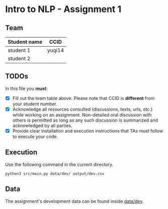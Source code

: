 # Intro to NLP - Assignment 1

## Team
|Student name| CCID |
|------------|------|
|student 1   |  yuqi14   |
|student 2   |      |

## TODOs

In this file you **must**:
- [x] Fill out the team table above. Please note that CCID is **different** from your student number.
- [x] Acknowledge all resources consulted (discussions, texts, urls, etc.) while working on an assignment. Non-detailed oral discussion with others is permitted as long as any such discussion is summarized and acknowledged by all parties.
- [x] Provide clear installation and execution instructions that TAs must follow to execute your code.

## Execution
Use the following command in the current directory.

`python3 src/main.py data/dev/ output/dev.csv`

## Data

The assignment's development data can be found inside [data/dev](data/dev).
